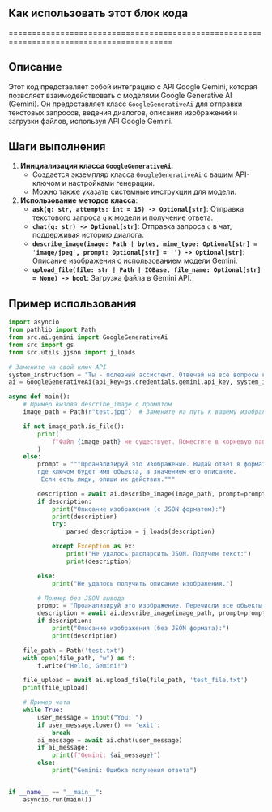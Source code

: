 ## Как использовать этот блок кода
=========================================================================================

Описание
-------------------------
Этот код представляет собой интеграцию с API Google Gemini, которая позволяет взаимодействовать с моделями Google Generative AI (Gemini). Он предоставляет класс `GoogleGenerativeAi` для отправки текстовых запросов, ведения диалогов, описания изображений и загрузки файлов, используя API Google Gemini.

Шаги выполнения
-------------------------
1. **Инициализация класса `GoogleGenerativeAi`**:
   - Создается экземпляр класса `GoogleGenerativeAi` с вашим API-ключом и настройками генерации.
   - Можно также указать системные инструкции для модели.
2. **Использование методов класса**:
   - **`ask(q: str, attempts: int = 15) -> Optional[str]`**: Отправка текстового запроса `q` к модели и получение ответа.
   - **`chat(q: str) -> Optional[str]`**:  Отправка запроса `q` в чат, поддерживая историю диалога. 
   - **`describe_image(image: Path | bytes, mime_type: Optional[str] = 'image/jpeg', prompt: Optional[str] = '') -> Optional[str]`**: Описание изображения с использованием модели Gemini.
   - **`upload_file(file: str | Path | IOBase, file_name: Optional[str] = None) -> bool`**: Загрузка файла в Gemini API.

Пример использования
-------------------------

```python
import asyncio
from pathlib import Path
from src.ai.gemini import GoogleGenerativeAi
from src import gs
from src.utils.jjson import j_loads

# Замените на свой ключ API
system_instruction = "Ты - полезный ассистент. Отвечай на все вопросы кратко"
ai = GoogleGenerativeAi(api_key=gs.credentials.gemini.api_key, system_instruction=system_instruction)

async def main():
    # Пример вызова describe_image с промптом
    image_path = Path(r"test.jpg")  # Замените на путь к вашему изображению

    if not image_path.is_file():
        print(
            f"Файл {image_path} не существует. Поместите в корневую папку с программой файл с названием test.jpg"
        )
    else:
        prompt = """Проанализируй это изображение. Выдай ответ в формате JSON,
        где ключом будет имя объекта, а значением его описание.
         Если есть люди, опиши их действия."""

        description = await ai.describe_image(image_path, prompt=prompt)
        if description:
            print("Описание изображения (с JSON форматом):")
            print(description)
            try:
                parsed_description = j_loads(description)

            except Exception as ex:
                print("Не удалось распарсить JSON. Получен текст:")
                print(description)

        else:
            print("Не удалось получить описание изображения.")

        # Пример без JSON вывода
        prompt = "Проанализируй это изображение. Перечисли все объекты, которые ты можешь распознать."
        description = await ai.describe_image(image_path, prompt=prompt)
        if description:
            print("Описание изображения (без JSON формата):")
            print(description)

    file_path = Path('test.txt')
    with open(file_path, "w") as f:
        f.write("Hello, Gemini!")

    file_upload = await ai.upload_file(file_path, 'test_file.txt')
    print(file_upload)

    # Пример чата
    while True:
        user_message = input("You: ")
        if user_message.lower() == 'exit':
            break
        ai_message = await ai.chat(user_message)
        if ai_message:
            print(f"Gemini: {ai_message}")
        else:
            print("Gemini: Ошибка получения ответа")


if __name__ == "__main__":
    asyncio.run(main())